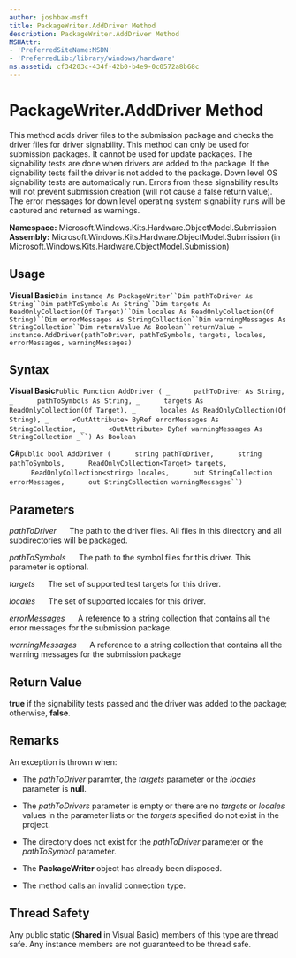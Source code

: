 ```yaml
---
author: joshbax-msft
title: PackageWriter.AddDriver Method
description: PackageWriter.AddDriver Method
MSHAttr:
- 'PreferredSiteName:MSDN'
- 'PreferredLib:/library/windows/hardware'
ms.assetid: cf34203c-434f-42b0-b4e9-0c0572a8b68c
---
```


# PackageWriter.AddDriver Method


This method adds driver files to the submission package and checks the driver files for driver signability. This method can only be used for submission packages. It cannot be used for update packages. The signability tests are done when drivers are added to the package. If the signability tests fail the driver is not added to the package. Down level OS signability tests are automatically run. Errors from these signability results will not prevent submission creation (will not cause a false return value). The error messages for down level operating system signability runs will be captured and returned as warnings.

**Namespace:** Microsoft.Windows.Kits.Hardware.ObjectModel.Submission **Assembly:** Microsoft.Windows.Kits.Hardware.ObjectModel.Submission (in Microsoft.Windows.Kits.Hardware.ObjectModel.Submission)

## Usage


**Visual Basic**`Dim instance As PackageWriter``Dim pathToDriver As String``Dim pathToSymbols As String``Dim targets As ReadOnlyCollection(Of Target)``Dim locales As ReadOnlyCollection(Of String)``Dim errorMessages As StringCollection``Dim warningMessages As StringCollection``Dim returnValue As Boolean``returnValue = instance.AddDriver(pathToDriver, pathToSymbols, targets, locales, errorMessages, warningMessages)`

## Syntax


**Visual Basic**`Public Function AddDriver ( _`           `pathToDriver As String, _`           `pathToSymbols As String, _`           `targets As ReadOnlyCollection(Of Target), _`           `locales As ReadOnlyCollection(Of String), _`           `<OutAttribute> ByRef errorMessages As StringCollection, _`           `<OutAttribute> ByRef warningMessages As StringCollection _``) As Boolean`

**C#**`public bool AddDriver (`           `string pathToDriver,`           `string pathToSymbols,`           `ReadOnlyCollection<Target> targets,`           `ReadOnlyCollection<string> locales,`           `out StringCollection errorMessages,`           `out StringCollection warningMessages``)`

## Parameters


*pathToDriver*      The path to the driver files. All files in this directory and all subdirectories will be packaged.

*pathToSymbols*      The path to the symbol files for this driver. This parameter is optional.

*targets*      The set of supported test targets for this driver.

*locales*      The set of supported locales for this driver.

*errorMessages*      A reference to a string collection that contains all the error messages for the submission package.

*warningMessages*      A reference to a string collection that contains all the warning messages for the submission package

## Return Value


**true** if the signability tests passed and the driver was added to the package; otherwise, **false**.

## Remarks


An exception is thrown when:

-   The *pathToDriver* paramter, the *targets* parameter or the *locales* parameter is **null**.

-   The *pathToDrivers* parameter is empty or there are no *targets* or *locales* values in the parameter lists or the *targets* specified do not exist in the project.

-   The directory does not exist for the *pathToDriver* parameter or the *pathToSymbol* parameter.

-   The **PackageWriter** object has already been disposed.

-   The method calls an invalid connection type.

## Thread Safety


Any public static (**Shared** in Visual Basic) members of this type are thread safe. Any instance members are not guaranteed to be thread safe.

 

 






